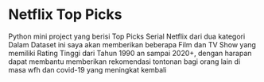 # Netflix Top Picks
Python mini project yang berisi Top Picks Serial Netflix dari dua kategori
Dalam Dataset ini saya akan memberikan beberapa Film dan TV Show yang memiliki Rating Tinggi dari Tahun 1990 an sampai 2020+, dengan harapan dapat membantu memberikan rekomendasi tontonan bagi orang lain di masa wfh dan covid-19 yang meningkat kembali
